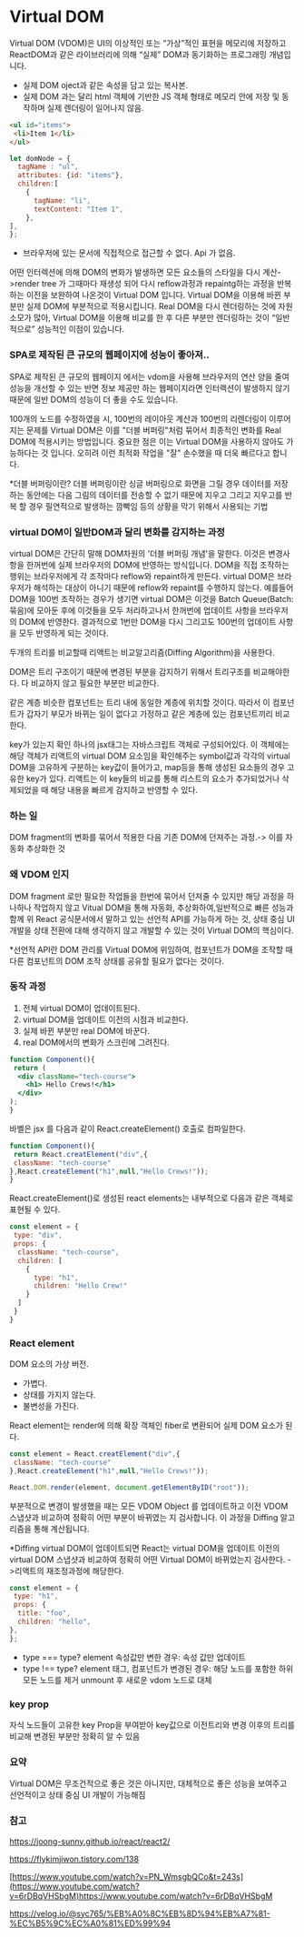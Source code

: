 # Virtual DOM
Virtual DOM (VDOM)은 UI의 이상적인 또는 “가상”적인 표현을 메모리에 저장하고 ReactDOM과 같은 라이브러리에 의해 “실제” DOM과 동기화하는 프로그래밍 개념입니다. 

- 실제 DOM oject과 같은 속성을 담고 있는 복사본. 
- 실제 DOM 과는 달리  html 객체에 기반한 JS 객체 형태로 메모리 안에 저장 및 동작하며 실제 렌더링이 일어나지 않음.
 ```html
<ul id="items">
  <li>Item 1</li>
</ul>
```
  
  ```js
  let domNode = {
    tagName : "ul",
    attributes: {id: "items"},
    children:[
      {
        tagName: "li",
        textContent: "Item 1",
      },
  ],
  };
  ```
- 브라우저에 있는 문서에 직접적으로 접근할 수 없다. Api 가 없음.

어떤 인터렉션에 의해 DOM의 변화가 발생하면 모든 요소들의 스타일을 다시 계산->render tree 가 그때마다 재생성 되어 다시 reflow과정과 repaintg하는 과정을 반복하는 이전을 보완하여 나온것이 Virtual DOM 입니다. Virtual DOM을 이용해 바뀐 부분만 실제 DOM에 부분적으로 적용시킵니다. Real DOM을 다시 렌더링하는 것에 자원 소모가 많아, Virtual DOM을 이용해 비교를 한 후 다른 부분만 렌더링하는 것이 “일반적으로” 성능적인 이점이 있습니다. 
### SPA로 제작된 큰 규모의 웹페이지에 성능이 좋아져..
SPA로 제작된 큰 규모의 웹페이지 에서는 vdom을 사용해 브라우저의 연산 양을 줄여 성능을 개선할 수 있는 반면 정보 제공만 하는 웹페이지라면 인터랙션이 발생하지 않기 때문에 일반 DOM의 성능이 더 좋을 수도 있습니다. 


100개의 노드를 수정하였을 시, 100번의 레이아웃 계산과 100번의 리렌더링이 이루어지는 문제를 Virtual DOM은 이를 "더블 버퍼링"처럼 묶어서 최종적인 변화를 Real DOM에 적용시키는 방법입니다.
중요한 점은 이는 Virtual DOM을 사용하지 않아도 가능하다는 것 입니다. 오히려 이런 최적화 작업을 "잘" 손수했을 때 더욱 빠르다고 합니다.

*더블 버퍼링이란?
더블 버퍼링이란 싱글 버퍼링으로 화면을 그릴 경우 데이터를 저장하는 동안에는 다음 그림의 데이터를 전송할 수 없기 때문에 지우고 그리고 지우고를 반복 할 경우 필연적으로 발생하는 깜빡임 등의 상황을 막기 위해서 사용되는 기법

### virtual DOM이 일반DOM과 달리 변화를 감지하는 과정
virtual DOM은 간단히 말해 DOM차원의 '더블 버퍼링 개념'을 말한다.
이것은 변경사항을 한꺼번에 실제 브라우저의 DOM에 반영하는 방식입니다.
DOM을 직접 조작하는 행위는 브라우저에게 각 조작마다 reflow와 repaint하게 만든다. virtual DOM은 브라우저가 해석하는 대상이 아니기 때문에 reflow와 repaint를 수행하지 않는다. 예를들어 DOM을 100번 조작하는 경우가 생기면 virtual DOM은 이것을 Batch Queue(Batch:묶음)에 모아둔 후에 이것들을 모두 처리하고나서 한꺼번에 업데이트 사항을 브라우저의 DOM에 반영한다. 결과적으로 1번만 DOM을 다시 그리고도 100번의 업데이트 사항을 모두 반영하게 되는 것이다.

두개의 트리를 비교할때 리액트는 비교알고리즘(Diffing Algorithm)을 사용한다.

DOM은 트리 구조이기 때문에 변경된 부분을 감지하기 위해서 트리구조를 비교해야한다.
다 비교하지 않고 필요한 부분만 비교한다.

같은 계층
비슷한 컴포넌트는 트리 내에 동일한 계층에 위치할 것이다. 따라서 이 컴포넌트가 갑자기 부모가 바뀌는 일이 없다고 가정하고 같은 계층에 있는 컴포넌트끼리 비교한다.

key가 있는지 확인
하나의 jsx태그는 자바스크립트 객체로 구성되어있다.
이 객체에는 해당 객체가 리액트의 virtual DOM 요소임을 확인해주는 symbol값과 각각의 virtual DOM을 고유하게 구분하는 key값이 들어가고, map등을 통해 생성된 요소들의 경우 고유한 key가 있다. 리액트는 이 key들의 비교를 통해 리스트의 요소가 추가되었거나 삭제되었을 때 해당 내용을 빠르게 감지하고 반영할 수 있다.

### 하는 일 
DOM fragment의 변화를 묶어서 적용한 다음 기존 DOM에 던져주는 과정.-> 이를 자동화 추상화한 것 

### 왜 VDOM 인지 
DOM fragment 로만 필요한 작업들을 한번에 묶어서 던져줄 수 있지만 해당 과정을 하나하나 작업하지 않고 Vitual DOM을 통해 자동화, 추상화하여,일반적으로 빠른 성능과 함께 위 React 공식문서에서 말하고 있는 선언적 API를 가능하게 하는 것, 상태 중심 UI 개발을 상태 전환에 대해 생각하지 않고 개발할 수 있는 것이 Virtual DOM의 핵심이다.

*선언적 API란 DOM 관리를 Virtual DOM에 위임하여, 컴포넌트가 DOM을 조작할 때 다른 컴포넌트의 DOM 조작 상태를 공유할 필요가 없다는 것이다.

### 동작 과정 
1. 전체 virtual DOM이 업데이트된다.
2. virtual DOM을 업데이트 이전의 시점과 비교한다.
3. 실제 바뀐 부분만 real DOM에 바꾼다.
4. real DOM에서의 변화가 스크린에 그려진다.
   
```jsx
function Component(){
 return (
  <div className="tech-course">
    <h1> Hello Crews!</h1>
  </div>
);
}
```
바벨은 jsx 를 다음과 같이 React.createElement() 호출로 컴파일한다.
```js
function Component(){
 return React.creatElement("div",{
 className: "tech-course"
},React.createElement("h1",null,"Hello Crews!"));
}
```
 React.createElement()로 생성된 react elements는 내부적으로 다음과 같은 객체로 표현될 수 있다.
```js
const element = {
 type: "div",
 props: {
  className: "tech-course",
  children: [
    {
      type: "h1",
      children: "Hello Crew!"
    }
  ]
 }
}
```
### React element
DOM 요소의 가상 버전. 
- 가볍다.
- 상태를 가지지 않는다.
-  불변성을 가진다.

React element는 render에 의해 확장 객체인 fiber로 변환되어 실제 DOM 요소가 된다.
```js
const element = React.creatElement("div",{
 className: "tech-course"
},React.createElement("h1",null,"Hello Crews!"));

React.DOM.render(element, document.getElementByID("root"));
```
부분적으로 변경이 발생했을 때는 모든 VDOM Object 를 업데이트하고 이전 VDOM 스냅샷과 비교하여 정확히 어떤 부분이 바뀌였는 지 검사합니다. 이 과정을 Diffing 알고리즘을 통해 계산됩니다. 

*Diffing
virtual DOM이 업데이트되면 React는 virtual DOM을 업데이트 이전의 virtual DOM 스냅샷과 비교하여 정확히 어떤 Virtual DOM이 바뀌었는지 검사한다. ->리액트의 재조정과정에 해당한다.
```js
const element = {
 type: "h1",
 props: {
  title: "foo",
  children: "hello",
},
};
```
- type === type?  element 속성값만 변한 경우: 속성 값만 업데이트
- type !== type? element 태그, 컴포넌트가 변경된 경우: 해당 노드를 포함한 하위 모든 노드를 제거 unmount 후 새로운 vdom 노드로 대체
### key prop
 자식 노드들이 고유한 key Prop을 부여받아 key값으로 이전트리와 변경 이후의 트리를 비교해 변경된 부분만 정확히 알 수 있음

### 요약
Virtual DOM은 무조건적으로 좋은 것은 아니지만, 대체적으로 좋은 성능을 보여주고 선언적이고 상태 중심 UI 개발이 가능해짐

### 참고
https://joong-sunny.github.io/react/react2/

https://flykimjiwon.tistory.com/138

[https://www.youtube.com/watch?v=PN_WmsgbQCo&t=243s](https://www.youtube.com/watch?v=6rDBqVHSbgM)https://www.youtube.com/watch?v=6rDBqVHSbgM

https://velog.io/@syc765/%EB%A0%8C%EB%8D%94%EB%A7%81-%EC%B5%9C%EC%A0%81%ED%99%94
